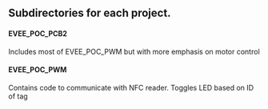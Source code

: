## Subdirectories for each project.

#### EVEE_POC_PCB2
Includes most of EVEE_POC_PWM but with more emphasis on motor control

#### EVEE_POC_PWM
Contains code to communicate with NFC reader. Toggles LED based on ID of tag


